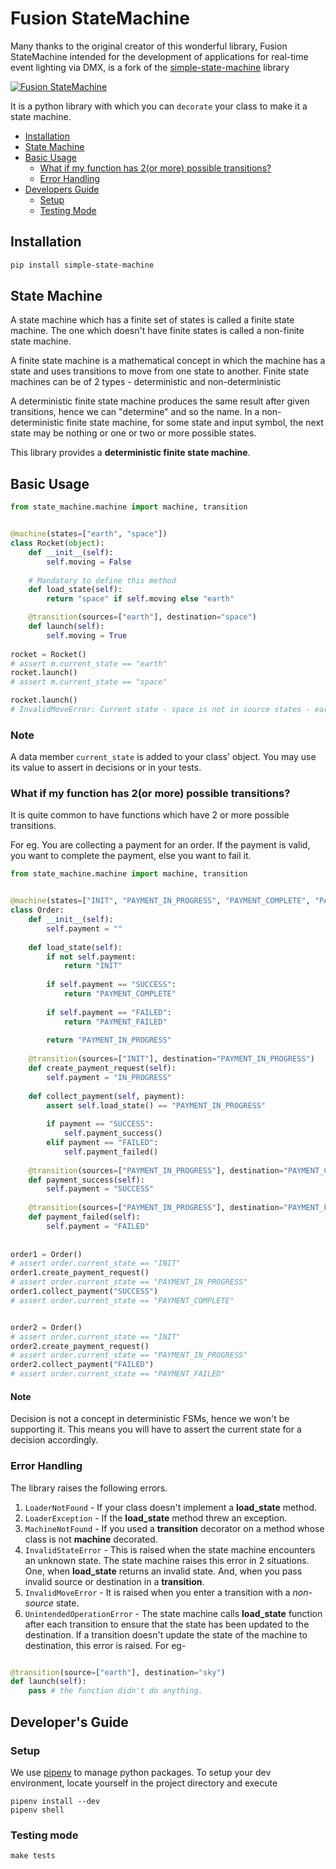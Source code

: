 # Fusion StateMachine

Many thanks to the original creator of this wonderful library, Fusion StateMachine intended for the development of applications for real-time event lighting via DMX, is a fork of the [simple-state-machine](
https://github.com/Shuttl-Tech/simple-state-machine) library

[![Fusion StateMachine](https://github.com/Jisus17/simple-state-machine/actions/workflows/python-package.yml/badge.svg)](https://github.com/Jisus17/simple-state-machine/actions/workflows/python-package.yml)

It is a python library with which you can `decorate` your class to make it a state machine.
<!-- toc -->

- [Installation](#installation)
- [State Machine](#state-machine)
- [Basic Usage](#basic-usage)
  * [What if my function has 2(or more) possible transitions?](#what-if-my-function-has-2or-more-possible-transitions)
  * [Error Handling](#error-handling)
- [Developers Guide](#developers-guide)
  * [Setup](#setup)
  * [Testing Mode](#testing-mode)
<!-- tocstop -->

## Installation

```bash
pip install simple-state-machine
```

## State Machine

A state machine which has a finite set of states is called a finite state machine. The one which doesn't have finite states is called a non-finite state machine.

A finite state machine is a mathematical concept in which the machine has a state and uses transitions to move from one state to another. Finite state machines can be of 2 types - deterministic and non-deterministic

A deterministic finite state machine produces the same result after given transitions, hence we can "determine" and so the name. In a non-deterministic finite state machine, for some state and input symbol, the next state may be nothing or one or two or more possible states.

This library provides a **deterministic finite state machine**.

## Basic Usage


```python
from state_machine.machine import machine, transition


@machine(states=["earth", "space"])
class Rocket(object):
    def __init__(self):
        self.moving = False
          
    # Mandatory to define this method
    def load_state(self):
        return "space" if self.moving else "earth"

    @transition(sources=["earth"], destination="space")
    def launch(self):
        self.moving = True
            
rocket = Rocket()
# assert m.current_state == "earth"
rocket.launch()
# assert m.current_state == "space"

rocket.launch()
# InvalidMoveError: Current state - space is not in source states - earth
```

### Note
A data member `current_state` is added to your class' object. You may use its value to assert in decisions or in your tests.

### What if my function has 2(or more) possible transitions?
It is quite common to have functions which have 2 or more possible transitions. 

For eg. You are collecting a payment for an order. If the payment is valid, you want to complete the payment, else you want to fail it.

```python
from state_machine.machine import machine, transition


@machine(states=["INIT", "PAYMENT_IN_PROGRESS", "PAYMENT_COMPLETE", "PAYMENT_FAILED"])
class Order:
    def __init__(self):
        self.payment = ""
        
    def load_state(self):
        if not self.payment:
            return "INIT"
        
        if self.payment == "SUCCESS":
            return "PAYMENT_COMPLETE"
        
        if self.payment == "FAILED":
            return "PAYMENT_FAILED"
        
        return "PAYMENT_IN_PROGRESS"
        
    @transition(sources=["INIT"], destination="PAYMENT_IN_PROGRESS")
    def create_payment_request(self):
        self.payment = "IN_PROGRESS"
        
    def collect_payment(self, payment):
        assert self.load_state() == "PAYMENT_IN_PROGRESS"
        
        if payment == "SUCCESS":
            self.payment_success()
        elif payment == "FAILED":
            self.payment_failed()
            
    @transition(sources=["PAYMENT_IN_PROGRESS"], destination="PAYMENT_COMPLETE")
    def payment_success(self):
        self.payment = "SUCCESS"
        
    @transition(sources=["PAYMENT_IN_PROGRESS"], destination="PAYMENT_FAILED")
    def payment_failed(self):
        self.payment = "FAILED"
        
        
order1 = Order()
# assert order.current_state == "INIT"
order1.create_payment_request()
# assert order.current_state == "PAYMENT_IN_PROGRESS"
order1.collect_payment("SUCCESS")
# assert order.current_state == "PAYMENT_COMPLETE"


order2 = Order()
# assert order.current_state == "INIT"
order2.create_payment_request()
# assert order.current_state == "PAYMENT_IN_PROGRESS"
order2.collect_payment("FAILED")
# assert order.current_state == "PAYMENT_FAILED"
```

####  Note
Decision is not a concept in deterministic FSMs, hence we won't be supporting it. This means you will have to assert the current state for a decision accordingly.

### Error Handling
The library raises the following errors.

   1. `LoaderNotFound` - If your class doesn't implement a **load_state** method.
   2. `LoaderException` - If the **load_state** method threw an exception.
   3. `MachineNotFound` - If you used a **transition** decorator on a method whose class is not **machine** decorated.
   4. `InvalidStateError` - This is raised when the state machine encounters an unknown state. The state machine raises this error in 2 situations. One, when **load_state** returns an invalid state. And, when you pass invalid source or destination in a **transition**.
   5. `InvalidMoveError` - It is raised when you enter a transition with a *non-source* state.
   6. `UnintendedOperationError` - The state machine calls **load_state** function after each transition to ensure that the state has been updated to the destination. If a transition doesn't update the state of the machine to destination, this error is raised. For eg-
   
```python

@transition(source=["earth"], destination="sky")
def launch(self):
    pass # the function didn't do anything.
```

## Developer's Guide
### Setup
We use [pipenv](https://pipenv.readthedocs.io) to manage python packages. To setup your dev environment, locate yourself in the project directory and execute 
```
pipenv install --dev
pipenv shell
```

### Testing mode
```
make tests
```
